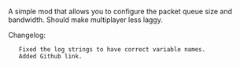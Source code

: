 A simple mod that allows you to configure the packet queue size and bandwidth. Should make multiplayer less laggy.

Changelog:
```
   Fixed the log strings to have correct variable names.
   Added Github link.
```